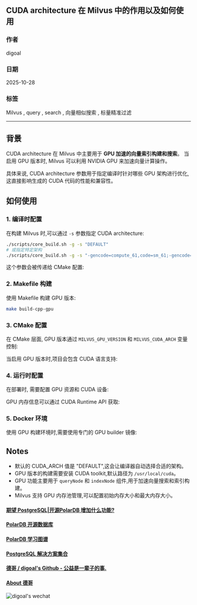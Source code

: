 ## CUDA architecture 在 Milvus 中的作用以及如何使用  
                                              
### 作者                                             
digoal                                            
                                           
### 日期                                          
2025-10-28                                          
                                            
### 标签                                            
Milvus , query , search , 向量相似搜索 , 标量精准过滤                                               
                                            
----                                            
                                            
## 背景      
CUDA architecture 在 Milvus 中主要用于 **GPU 加速的向量索引构建和搜索**。 当启用 GPU 版本时, Milvus 可以利用 NVIDIA GPU 来加速向量计算操作。    
  
具体来说, CUDA architecture 参数用于指定编译时针对哪些 GPU 架构进行优化, 这直接影响生成的 CUDA 代码的性能和兼容性。   
  
## 如何使用  
  
### 1. 编译时配置  
  
在构建 Milvus 时,可以通过 `-s` 参数指定 CUDA architecture:    
  
```bash  
./scripts/core_build.sh -g -s "DEFAULT"  
# 或指定特定架构  
./scripts/core_build.sh -g -s "-gencode=compute_61,code=sm_61;-gencode=compute_75,code=sm_75"  
```  
  
这个参数会被传递给 CMake 配置:   
  
### 2. Makefile 构建  
  
使用 Makefile 构建 GPU 版本:    
  
```bash  
make build-cpp-gpu  
```  
  
### 3. CMake 配置  
  
在 CMake 层面, GPU 版本通过 `MILVUS_GPU_VERSION` 和 `MILVUS_CUDA_ARCH` 变量控制:    
  
当启用 GPU 版本时,项目会包含 CUDA 语言支持:    
  
### 4. 运行时配置  
  
在部署时, 需要配置 GPU 资源和 CUDA 设备:    
  
GPU 内存信息可以通过 CUDA Runtime API 获取:    
  
### 5. Docker 环境  
  
使用 GPU 构建环境时,需要使用专门的 GPU builder 镜像:    
  
## Notes  
  
- 默认的 CUDA_ARCH 值是 "DEFAULT",这会让编译器自动选择合适的架构。    
- GPU 版本的构建需要安装 CUDA toolkit,默认路径为 `/usr/local/cuda`。    
- GPU 功能主要用于 `queryNode` 和 `indexNode` 组件,用于加速向量搜索和索引构建。    
- Milvus 支持 GPU 内存池管理,可以配置初始内存大小和最大内存大小。   
    
#### [期望 PostgreSQL|开源PolarDB 增加什么功能?](https://github.com/digoal/blog/issues/76 "269ac3d1c492e938c0191101c7238216")
  
  
#### [PolarDB 开源数据库](https://openpolardb.com/home "57258f76c37864c6e6d23383d05714ea")
  
  
#### [PolarDB 学习图谱](https://www.aliyun.com/database/openpolardb/activity "8642f60e04ed0c814bf9cb9677976bd4")
  
  
#### [PostgreSQL 解决方案集合](../201706/20170601_02.md "40cff096e9ed7122c512b35d8561d9c8")
  
  
#### [德哥 / digoal's Github - 公益是一辈子的事.](https://github.com/digoal/blog/blob/master/README.md "22709685feb7cab07d30f30387f0a9ae")
  
  
#### [About 德哥](https://github.com/digoal/blog/blob/master/me/readme.md "a37735981e7704886ffd590565582dd0")
  
  
![digoal's wechat](../pic/digoal_weixin.jpg "f7ad92eeba24523fd47a6e1a0e691b59")
  
